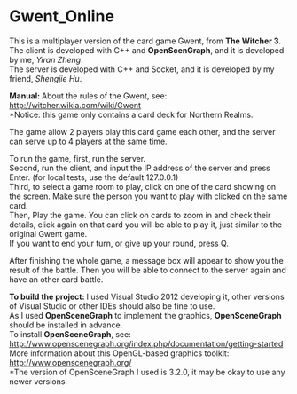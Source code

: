 # Gwent_Online
This is a multiplayer version of the card game Gwent, from <b>The Witcher 3</b>.  
The client is developed with C++ and <b>OpenScenGraph</b>, and it is developed by me, <i>Yiran Zheng</i>.  
The server is developed with C++ and Socket, and it is developed by my friend, <i>Shengjie Hu</i>.  
  
<b>Manual:  </b>
About the rules of the Gwent, see:  
http://witcher.wikia.com/wiki/Gwent  
*Notice: this game only contains a card deck for Northern Realms.  
  
The game allow 2 players play this card game each other, and the server can serve up to 4 players at the same time.  
  
To run the game, first, run the server.  
Second, run the client, and input the IP address of the server and press Enter. (for local tests, use the default 127.0.0.1)  
Third, to select a game room to play, click on one of the card showing on the screen. Make sure the person you want to play with clicked on the same card.  
Then, Play the game. You can click on cards to zoom in and check their details, click again on that card you will be able to play it, just similar to the original Gwent game.  
If you want to end your turn, or give up your round, press Q.  
  
After finishing the whole game, a message box will appear to show you the result of the battle. Then you will be able to connect to the server again and have an other card battle.  
  
<b>To build the project:  </b>
I used Visual Studio 2012 developing it, other versions of Visual Studio or other IDEs should also be fine to use.  
As I used <b>OpenSceneGraph</b> to implement the graphics, <b>OpenSceneGraph</b> should be installed in advance.  
To install <b>OpenSceneGraph</b>, see:  
http://www.openscenegraph.org/index.php/documentation/getting-started  
More information about this OpenGL-based graphics toolkit:  
http://www.openscenegraph.org/  
*The version of OpenSceneGraph I used is 3.2.0, it may be okay to use any newer versions.
